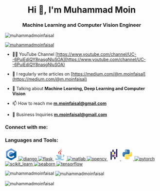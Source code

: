 <h1 align="center">Hi 👋, I'm Muhammad Moin</h1>
<h3 align="center">Machine Learning and Computer Vision Engineer</h3>

<p align="left"> <img src="https://komarev.com/ghpvc/?username=muhammadmoinfaisal&label=Profile%20views&color=0e75b6&style=flat" alt="muhammadmoinfaisal" /> </p>

<p align="left"> <a href="https://github.com/ryo-ma/github-profile-trophy"><img src="https://github-profile-trophy.vercel.app/?username=muhammadmoinfaisal" alt="muhammadmoinfaisal" /></a> </p>

- 👨‍💻 YouTube Channel [https://www.youtube.com/channel/UC--6PuiEdiQY8nasgNluSOA](https://www.youtube.com/channel/UC--6PuiEdiQY8nasgNluSOA)

- 📝 I regularly write articles on [https://medium.com/@m.moinfaisal](https://medium.com/@m.moinfaisal)

- 💬 Talking about **Machine Learning, Deep Learning and Computer Vision**

- 📫 How to reach me **m.moinfaisal@gmail.com**

- 🤝 Business Inquiries **m.moinfaisal@gmail.com**

<h3 align="left">Connect with me:</h3>
<p align="left">
</p>

<h3 align="left">Languages and Tools:</h3>
<p align="left"> <a href="https://www.cprogramming.com/" target="_blank" rel="noreferrer"> <img src="https://raw.githubusercontent.com/devicons/devicon/master/icons/c/c-original.svg" alt="c" width="40" height="40"/> </a> <a href="https://www.djangoproject.com/" target="_blank" rel="noreferrer"> <img src="https://cdn.worldvectorlogo.com/logos/django.svg" alt="django" width="40" height="40"/> </a> <a href="https://flask.palletsprojects.com/" target="_blank" rel="noreferrer"> <img src="https://www.vectorlogo.zone/logos/pocoo_flask/pocoo_flask-icon.svg" alt="flask" width="40" height="40"/> </a> <a href="https://www.java.com" target="_blank" rel="noreferrer"> <img src="https://raw.githubusercontent.com/devicons/devicon/master/icons/java/java-original.svg" alt="java" width="40" height="40"/> </a> <a href="https://www.mathworks.com/" target="_blank" rel="noreferrer"> <img src="https://upload.wikimedia.org/wikipedia/commons/2/21/Matlab_Logo.png" alt="matlab" width="40" height="40"/> </a> <a href="https://opencv.org/" target="_blank" rel="noreferrer"> <img src="https://www.vectorlogo.zone/logos/opencv/opencv-icon.svg" alt="opencv" width="40" height="40"/> </a> <a href="https://pandas.pydata.org/" target="_blank" rel="noreferrer"> <img src="https://raw.githubusercontent.com/devicons/devicon/2ae2a900d2f041da66e950e4d48052658d850630/icons/pandas/pandas-original.svg" alt="pandas" width="40" height="40"/> </a> <a href="https://www.python.org" target="_blank" rel="noreferrer"> <img src="https://raw.githubusercontent.com/devicons/devicon/master/icons/python/python-original.svg" alt="python" width="40" height="40"/> </a> <a href="https://pytorch.org/" target="_blank" rel="noreferrer"> <img src="https://www.vectorlogo.zone/logos/pytorch/pytorch-icon.svg" alt="pytorch" width="40" height="40"/> </a> <a href="https://scikit-learn.org/" target="_blank" rel="noreferrer"> <img src="https://upload.wikimedia.org/wikipedia/commons/0/05/Scikit_learn_logo_small.svg" alt="scikit_learn" width="40" height="40"/> </a> <a href="https://seaborn.pydata.org/" target="_blank" rel="noreferrer"> <img src="https://seaborn.pydata.org/_images/logo-mark-lightbg.svg" alt="seaborn" width="40" height="40"/> </a> <a href="https://www.tensorflow.org" target="_blank" rel="noreferrer"> <img src="https://www.vectorlogo.zone/logos/tensorflow/tensorflow-icon.svg" alt="tensorflow" width="40" height="40"/> </a> </p>

<p><img align="left" src="https://github-readme-stats.vercel.app/api/top-langs?username=muhammadmoinfaisal&show_icons=true&locale=en&layout=compact" alt="muhammadmoinfaisal" /></p>

<p>&nbsp;<img align="center" src="https://github-readme-stats.vercel.app/api?username=muhammadmoinfaisal&show_icons=true&locale=en" alt="muhammadmoinfaisal" /></p>

<p><img align="center" src="https://github-readme-streak-stats.herokuapp.com/?user=muhammadmoinfaisal&" alt="muhammadmoinfaisal" /></p>

